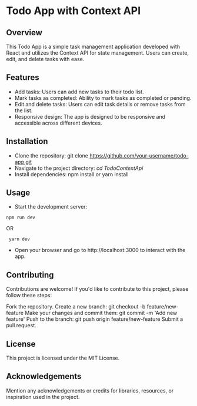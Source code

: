 # Todo App with Context API

## Overview
This Todo App is a simple task management application developed with React and utilizes the Context API for state management. Users can create, edit, and delete tasks with ease.

## Features
- Add tasks: Users can add new tasks to their todo list.
- Mark tasks as completed: Ability to mark tasks as completed or pending.
- Edit and delete tasks: Users can edit task details or remove tasks from the list.
- Responsive design: The app is designed to be responsive and accessible across different devices.


## Installation
- Clone the repository: git clone https://github.com/your-username/todo-app.git
- Navigate to the project directory: *cd TodoContextApi*
- Install dependencies: npm install or yarn install


## Usage
- Start the development server: 
```
npm run dev
```
OR
```
 yarn dev
```



- Open your browser and go to http://localhost:3000 to interact with the app.
 
## Contributing

Contributions are welcome! If you'd like to contribute to this project, please follow these steps:

Fork the repository.
Create a new branch: git checkout -b feature/new-feature
Make your changes and commit them: git commit -m 'Add new feature'
Push to the branch: git push origin feature/new-feature
Submit a pull request.

## License
This project is licensed under the MIT License.

## Acknowledgements

Mention any acknowledgements or credits for libraries, resources, or inspiration used in the project.